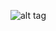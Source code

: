 ![alt tag](https://camo.githubusercontent.com/1c1afd9e0034fb1da21527c9e739b73efd19003d/68747470733a2f2f75706c6f61642e77696b696d656469612e6f72672f6d6174682f342f662f622f34666265646231663837386434663862343964643030356433633064643837332e706e67)


